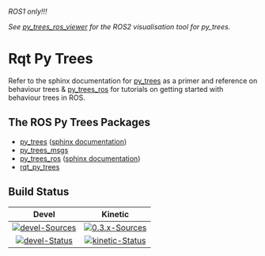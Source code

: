 *ROS1 only!!!*

*See [py_trees_ros_viewer](https://github.com/splintered-reality/py_trees_ros_viewer) for the ROS2 visualisation tool for py_trees.*

# Rqt Py Trees

Refer to the sphinx documentation for [py_trees](http://py-trees.readthedocs.io/en/devel/) as a primer and reference on behaviour trees & [py_trees_ros](https://stonier.github.io/py_trees_ros/) for tutorials on getting started with behaviour trees in ROS.

## The ROS Py Trees Packages

* [py_trees](https://github.com/stonier/py_trees) ([sphinx documentation](http://py-trees.readthedocs.io/en/devel/))
* [py_trees_msgs](https://github.com/stonier/py_trees_msgs)
* [py_trees_ros](https://github.com/stonier/py_trees_ros) ([sphinx documentation](https://stonier.github.io/py_trees_ros/))
* [rqt_py_trees](https://github.com/stonier/rqt_py_trees)


## Build Status

| Devel | Kinetic |
|:---:|:---:|
| [![devel-Sources][devel-sources-image]][devel-sources] | [![0.3.x-Sources][0.3.x-sources-image]][0.3.x-sources] |
| [![devel-Status][devel-build-status-image]][devel-build-status] | [![kinetic-Status][kinetic-build-status-image]][kinetic-build-status] | |

[devel-sources-image]: http://img.shields.io/badge/sources-devel-blue.svg?style=plastic
[devel-sources]: https://github.com/stonier/rqt_py_trees/tree/devel
[0.3.x-sources-image]: http://img.shields.io/badge/sources-0.3.x--kinetic-blue.svg?style=plastic
[0.3.x-sources]: https://github.com/stonier/rqt_py_trees/tree/release/0.3-kinetic

[devel-build-status-image]: http://build.ros.org/job/Kdev__rqt_py_trees__ubuntu_xenial_amd64/badge/icon?style=plastic
[devel-build-status]: http://build.ros.org/job/Kdev__rqt_py_trees__ubuntu_xenial_amd64                     
[kinetic-build-status-image]: http://build.ros.org/job/Kbin_uX64__rqt_py_trees__ubuntu_xenial_amd64__binary/badge/icon?style=plastic
[kinetic-build-status]: http://build.ros.org/job/Kbin_uX64__rqt_py_trees__ubuntu_xenial_amd64__binary


